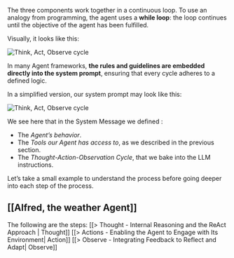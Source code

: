 The three components work together in a continuous loop. To use an analogy from programming, the agent uses a **while loop**: the loop continues until the objective of the agent has been fulfilled.

Visually, it looks like this:

![Think, Act, Observe cycle](https://huggingface.co/datasets/agents-course/course-images/resolve/main/en/unit1/AgentCycle.gif)

In many Agent frameworks, **the rules and guidelines are embedded directly into the system prompt**, ensuring that every cycle adheres to a defined logic.

In a simplified version, our system prompt may look like this:

![Think, Act, Observe cycle](https://huggingface.co/datasets/agents-course/course-images/resolve/main/en/unit1/system_prompt_cycle.png)

We see here that in the System Message we defined :

- The _Agent’s behavior_.
- The _Tools our Agent has access to_, as we described in the previous section.
- The _Thought-Action-Observation Cycle_, that we bake into the LLM instructions.

Let’s take a small example to understand the process before going deeper into each step of the process.

## [[Alfred, the weather Agent]]

The following are the steps:
[[> Thought - Internal Reasoning and the ReAct Approach | Thought]]
[[> Actions - Enabling the Agent to Engage with Its Environment| Action]]
[[> Observe - Integrating Feedback to Reflect and Adapt| Observe]]

